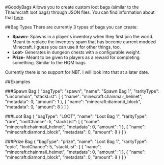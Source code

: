 #GoodyBags
Allows you to create custom loot bags (similar to the Thaumcraft loot bags) through JSON files. You can find information about that [here](https://github.com/TehNut/GoodyBags/wiki). 

##Bag Types
There are currently 3 types of bags you can create:
 
- **Spawn-** Spawns in a player's inventory when they first join the world. Meant to replace the inventory spam that has become current modded Minecraft. I guess you can use it for other things, too.
- **Loot-** Generates in dungeon chests with a configurable weight.
- **Prize-** Meant to be given to players as a reward for completing something. Similar to the HQM bags.

Currently there is no support for NBT. I will look into that at a later date.

##Examples

###Spawn Bag
    {
        "bagType": "spawn",
        "name": "Spawn Bag 1",
        "rarityType": "uncommon",
        "stackList": [
            {
                "name": "minecraft:chainmail_helmet",
                "metadata": 0,
                "amount": 1
            },
            {
                "name": "minecraft:diamond_block",
                "metadata": 0,
                "amount": 8
            }
        ]
    }

###Loot Bag
    {
        "bagType": "LOOT",
        "name": "Loot Bag 1",
        "rarityType": "rare",
        "lootChance": 5,
        "stackList": [
            {
                "name": "minecraft:chainmail_helmet",
                "metadata": 0,
                "amount": 1
            },
            {
                "name": "minecraft:diamond_block",
                "metadata": 0,
                "amount": 8
            }
        ]
    }

###Prize Bag
    {
        "bagType": "prize",
        "name": "Loot Bag 1",
        "rarityType": "epic",
        "lootChance": 5,
        "stackList": [
            {
                "name": "minecraft:chainmail_helmet",
                "metadata": 0,
                "amount": 1
            },
            {
                "name": "minecraft:diamond_block",
                "metadata": 0,
                "amount": 8
            }
        ]
    }